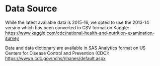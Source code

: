 # Data Source
While the latest available data is 2015-16, we opted to use the 2013-14 version which has been converted to CSV format on Kaggle: https://www.kaggle.com/cdc/national-health-and-nutrition-examination-survey 

Data and data dictionary are available in SAS Analytics format on US Centers for Disease Control and Prevention (CDC): https://wwwn.cdc.gov/nchs/nhanes/default.aspx 
